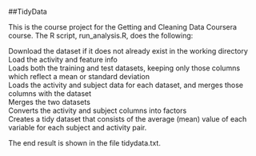 ##TidyData

This is the course project for the Getting and Cleaning Data Coursera course. The R script, run_analysis.R, does the following:

Download the dataset if it does not already exist in the working directory <br/>
Load the activity and feature info <br/>
Loads both the training and test datasets, keeping only those columns which reflect a mean or standard deviation <br/>
Loads the activity and subject data for each dataset, and merges those columns with the dataset <br/>
Merges the two datasets <br/>
Converts the activity and subject columns into factors <br/>
Creates a tidy dataset that consists of the average (mean) value of each variable for each subject and activity pair.

The end result is shown in the file tidydata.txt.